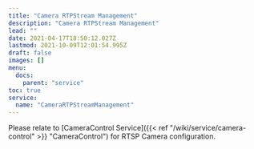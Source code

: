 ```yaml
---
title: "Camera RTPStream Management"
description: "Camera RTPStream Management"
lead: ""
date: 2021-04-17T18:50:12.027Z
lastmod: 2021-10-09T12:01:54.995Z
draft: false
images: []
menu:
  docs:
    parent: "service"
toc: true
service:
  name: "CameraRTPStreamManagement"
---
```


Please relate to [CameraControl Service]({{< ref "/wiki/service/camera-control" >}} "CameraControl") for RTSP Camera configuration.

